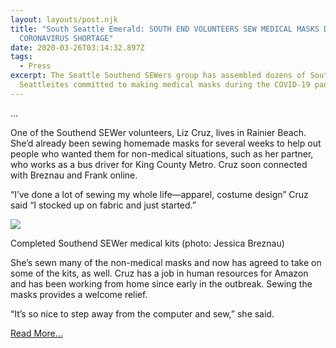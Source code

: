 ```yaml
---
layout: layouts/post.njk
title: "South Seattle Emerald: SOUTH END VOLUNTEERS SEW MEDICAL MASKS DURING
  CORONAVIRUS SHORTAGE"
date: 2020-03-26T03:14:32.897Z
tags:
  - Press
excerpt: The Seattle Southend SEWers group has assembled dozens of South
  Seattleites committed to making medical masks during the COVID-19 pandemic
---
```

...

One of the Southend SEWer volunteers, Liz Cruz, lives in Rainier Beach. She’d already been sewing homemade masks for several weeks to help out people who wanted them for non-medical situations, such as her partner, who works as a bus driver for King County Metro. Cruz soon connected with Breznau and Frank online.

“I’ve done a lot of sewing my whole life—apparel, costume design” Cruz said “I stocked up on fabric and just started.”

![](https://i1.wp.com/southseattleemerald.com/wp-content/uploads/2020/03/med-mask-kits-jessica-breznau.jpg?resize=474%2C356&ssl=1)

Completed Southend SEWer medical kits (photo: Jessica Breznau)

She’s sewn many of the non-medical masks and now has agreed to take on some of the kits, as well. Cruz has a job in human resources for Amazon and has been working from home since early in the outbreak. Sewing the masks provides a welcome relief.

“It’s so nice to step away from the computer and sew,” she said.

[Read More...](https://southseattleemerald.com/2020/03/25/south-end-volunteers-lend-a-hand-to-sew-medical-masks-during-coronavirus-shortage/)
